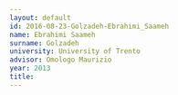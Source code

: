 ```yaml
---
layout: default 
id: 2016-08-23-Golzadeh-Ebrahimi_Saameh
name: Ebrahimi Saameh
surname: Golzadeh
university: University of Trento
advisor: Omologo Maurizio
year: 2013
title: 
---
```

